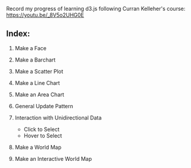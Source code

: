 Record my progress of learning d3.js following Curran Kelleher's course: https://youtu.be/_8V5o2UHG0E


## Index:

1. Make a Face

2. Make a Barchart

3. Make a Scatter Plot

4. Make a Line Chart

5. Make an Area Chart

6. General Update Pattern

7. Interaction with Unidirectional Data 
    * Click to Select
    * Hover to Select

8. Make a World Map

9. Make an Interactive World Map
